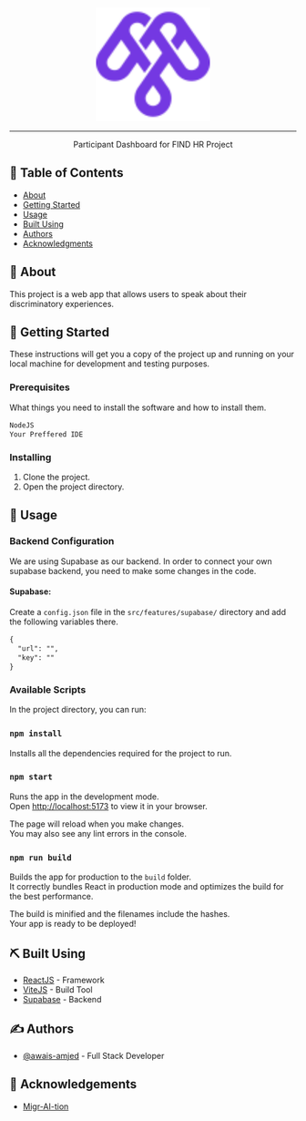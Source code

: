 <p align="center">
  <a href="" rel="noopener">
 <img width=200px height=200px src="./src/assets/images/logo.svg" alt="Project logo"></a>
</p>

---

<p align="center"> Participant Dashboard for FIND HR Project
    <br>
</p>

## 📝 Table of Contents
- [About](#about)
- [Getting Started](#getting_started)
- [Usage](#usage)
- [Built Using](#built_using)
- [Authors](#authors)
- [Acknowledgments](#acknowledgement)

## 🧐 About <a name = "about"></a>
This project is a web app that allows users to speak about their discriminatory experiences.

## 🏁 Getting Started <a name = "getting_started"></a>
These instructions will get you a copy of the project up and running on your local machine for development and testing purposes.

### Prerequisites
What things you need to install the software and how to install them.

```
NodeJS
Your Preffered IDE
```

### Installing

1. Clone the project.
2. Open the project directory.

## 🎈 Usage <a name="usage"></a>

### Backend Configuration

We are using Supabase as our backend. In order to connect your own supabase backend, you need to make some changes in the code.

#### Supabase:
Create a `config.json` file in the ```src/features/supabase/``` directory and add the following variables there.

```
{
  "url": "",
  "key": ""
}
```

### Available Scripts

In the project directory, you can run:

### `npm install`

Installs all the dependencies required for the project to run.

### `npm start`

Runs the app in the development mode.\
Open [http://localhost:5173](http://localhost:5173) to view it in your browser.

The page will reload when you make changes.\
You may also see any lint errors in the console.

### `npm run build`

Builds the app for production to the `build` folder.\
It correctly bundles React in production mode and optimizes the build for the best performance.

The build is minified and the filenames include the hashes.\
Your app is ready to be deployed!

## ⛏️ Built Using <a name = "built_using"></a>
- [ReactJS](https://react.dev/) - Framework
- [ViteJS](https://vitejs.dev/) - Build Tool
- [Supabase](https://supabase.com/) - Backend

## ✍️ Authors <a name = "authors"></a>
- [@awais-amjed](https://github.com/awais-amjed) - Full Stack Developer

## 🎉 Acknowledgements <a name = "acknowledgement"></a>
- [Migr-AI-tion](https://www.migr-ai-tion.com/)
